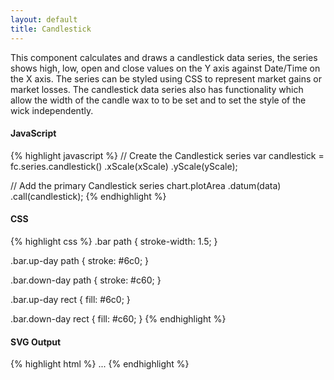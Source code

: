 ```yaml
---
layout: default
title: Candlestick
---
```


This component calculates and draws a candlestick data series, the series shows high, low, open and close values on the Y axis against Date/Time on the X axis. The series can be styled using CSS to represent market gains or market losses. The candlestick data series also has functionality which allow the width of the candle wax to to be set and to set the style of the wick independently.

<div id="example_candlestick" class="chart"> </div>

#### JavaScript

{% highlight javascript %}
// Create the Candlestick series
var candlestick = fc.series.candlestick()
  .xScale(xScale)
  .yScale(yScale);

// Add the primary Candlestick series
chart.plotArea
  .datum(data)
  .call(candlestick);
{% endhighlight %}

#### CSS

{% highlight css %}
.bar path {
  stroke-width: 1.5;
}

.bar.up-day path {
  stroke: #6c0;
}

.bar.down-day path {
  stroke: #c60;
}

.bar.up-day rect {
  fill: #6c0;
}

.bar.down-day rect {
  fill: #c60;
}
{% endhighlight %}

#### SVG Output

{% highlight html %}
<g class="candlestick-series">
  <g class="bar down-day">
    <path class="high-low-line"></path>
    <rect></rect>
  </g>
  <g class="bar up-day">
    <path class="high-low-line"></path>
    <rect></rect>
  </g>
  ...
</g>
{% endhighlight %}

<script type="text/javascript">
(function(){
  var chart = createPlotArea(dataSeries1, '#example_candlestick');

  // Create the Candlestick series
  var candlestick = fc.series.candlestick()
    .xScale(chart.dateScale)
    .yScale(chart.priceScale);

  // Add the primary Candlestick series
  chart.plotArea
    .datum(dataSeries1)
    .call(candlestick);
}());
</script>
